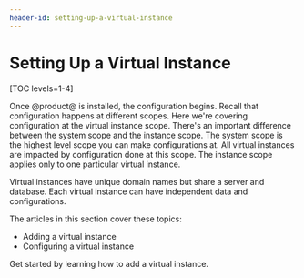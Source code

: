 ```yaml
---
header-id: setting-up-a-virtual-instance
---
```


# Setting Up a Virtual Instance

[TOC levels=1-4]

Once @product@ is installed, the configuration begins. Recall that 
configuration happens at different scopes. Here we're covering configuration at 
the virtual instance scope. There's an important difference between the system 
scope and the instance scope. The system scope is the highest level scope you 
can make configurations at. All virtual instances are impacted by configuration 
done at this scope. The instance scope applies only to one particular virtual 
instance.  

Virtual instances have unique domain names but share a server and database. Each 
virtual instance can have independent data and configurations. 

The articles in this section cover these topics:

- Adding a virtual instance
- Configuring a virtual instance

Get started by learning how to add a virtual instance. 

